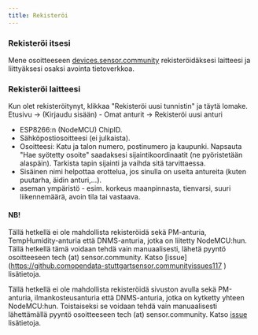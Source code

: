 ```yaml
---
title: Rekisteröi
---
```


### Rekisteröi itsesi

Mene osoitteeseen [devices.sensor.community](https://devices.sensor.community) rekisteröidäksesi laitteesi ja liittyäksesi osaksi avointa tietoverkkoa.


### Rekisteröi laitteesi
Kun olet rekisteröitynyt, klikkaa "Rekisteröi uusi tunnistin" ja täytä lomake.
Etusivu -> (Kirjaudu sisään) - Omat anturit -> Rekisteröi uusi anturi

* ESP8266:n (NodeMCU) ChipID.
* Sähköpostiosoitteesi (ei julkaista).
* Osoitteesi: Katu ja talon numero, postinumero ja kaupunki. Napsauta "Hae syötetty osoite" saadaksesi sijaintikoordinaatit (ne pyöristetään alaspäin). Tarkista tapin sijainti ja vaihda sitä tarvittaessa.
* Sisäinen nimi helpottaa erottelua, jos sinulla on useita antureita (kuten puutarha, äidin anturi,...).
* aseman ympäristö - esim. korkeus maanpinnasta, tienvarsi, suuri liikennemäärä, avoin tila tai vastaava.

#### NB!
Tällä hetkellä ei ole mahdollista rekisteröidä sekä PM-anturia, TempHumidity-anturia että DNMS-anturia, jotka on liitetty NodeMCU:hun.
Tällä hetkellä tämä voidaan tehdä vain manuaalisesti, lähetä pyyntö osoitteeseen tech (at) sensor.community.
Katso [issue] (https://github.comopendata-stuttgartsensor.communityissues117
) lisätietoja.

Tällä hetkellä ei ole mahdollista rekisteröidä sivuston avulla sekä PM-anturia, ilmankosteusanturia että DNMS-anturia, jotka on kytketty yhteen NodeMCU:hun.
Toistaiseksi se voidaan tehdä vain manuaalisesti lähettämällä pyyntö osoitteeseen tech (at) sensor.community.
Katso [issue](https://github.comopendata-stuttgartsensor.communityissues117
) lisätietoja.
